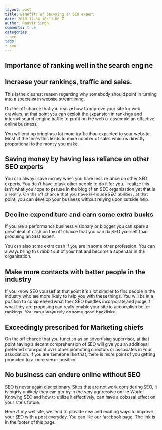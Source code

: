 ```yaml
---
layout: post
title: Benefits of becoming an SEO expert
date: 2018-12-04 18:11:00 Z
author: Ranvir Singh
comments: true
categories:
- seo
tags:
- seo
---
```


## Importance of ranking well in the search engine

## Increase your rankings, traffic and sales.

This is the clearest reason regarding why somebody should point in turning into a specialist in website streamlining.

On the off chance that you realize how to improve your site for web crawlers, at that point you can exploit the expansion in rankings and internet search engine traffic to profit on the web or assemble an effective online business.

You will end up bringing a lot more traffic than expected to your website. Most of the times this leads to more number of sales which is directly proportional to the money you make.

## Saving money by having less reliance on other SEO experts

You can always save money when you have less reliance on other SEO experts. You don’t have to ask other people to do it for you. I realize this isn't what you hope to peruse in the blog of an SEO organization yet that is a reality. On the off chance that you have in-house SEO abilities, at that point, you can develop your business without relying upon outside help.

## Decline expenditure and earn some extra bucks

If you are a performance business visionary or blogger you can spare a great deal of cash on the off chance that you can do SEO yourself than procuring an SEO expert.

You can also some extra cash if you are in some other profession. You can always bring this rabbit out of your hat and become a superstar in the organization.

## Make more contacts with better people in the industry

If you know SEO yourself at that point it's a lot simpler to find people in the industry who are more likely to help you with these things. You will be in a position to comprehend what their SEO bundles incorporate and judge if what they are proposing can really enable your site to accomplish better rankings. You can always rely on some good backlinks.

## Exceedingly prescribed for Marketing chiefs

On the off chance that you function as an advertising supervisor, at that point having a decent comprehension of SEO will give you an additional preferred standpoint over other promoting directors or associates in your association. If you are someone like that, there is more point of you getting promoted to a more senior position.

## No business can endure online without SEO

SEO is never again discretionary. Sites that are not work considering SEO, it is highly unlikely they can get by in the very aggressive online World. Knowing SEO and how to utilize it effectively, can have a colossal effect on your site's future.

Here at my website, we tend to provide new and exciting ways to improve your SEO with a post everyday. You can like our facebook page. The link is in the footer of this page.